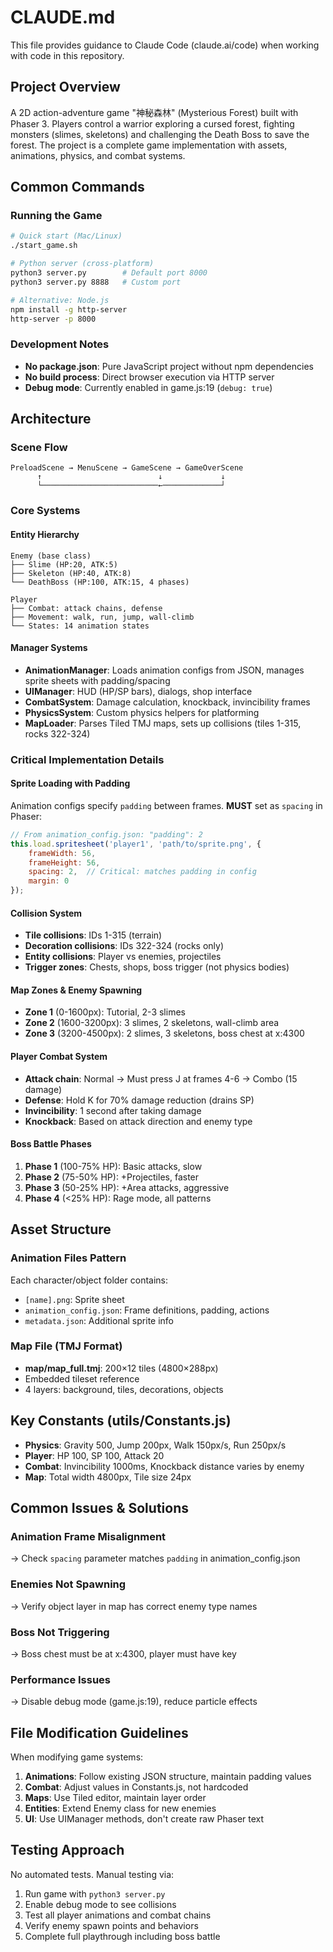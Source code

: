 # CLAUDE.md

This file provides guidance to Claude Code (claude.ai/code) when working with code in this repository.

## Project Overview

A 2D action-adventure game "神秘森林" (Mysterious Forest) built with Phaser 3. Players control a warrior exploring a cursed forest, fighting monsters (slimes, skeletons) and challenging the Death Boss to save the forest. The project is a complete game implementation with assets, animations, physics, and combat systems.

## Common Commands

### Running the Game
```bash
# Quick start (Mac/Linux)
./start_game.sh

# Python server (cross-platform)
python3 server.py        # Default port 8000
python3 server.py 8888   # Custom port

# Alternative: Node.js
npm install -g http-server
http-server -p 8000
```

### Development Notes
- **No package.json**: Pure JavaScript project without npm dependencies
- **No build process**: Direct browser execution via HTTP server
- **Debug mode**: Currently enabled in game.js:19 (`debug: true`)

## Architecture

### Scene Flow
```
PreloadScene → MenuScene → GameScene → GameOverScene
      ↑                          ↓             ↓
      └──────────────────────────←─────────────┘
```

### Core Systems

#### Entity Hierarchy
```
Enemy (base class)
├── Slime (HP:20, ATK:5)
├── Skeleton (HP:40, ATK:8)
└── DeathBoss (HP:100, ATK:15, 4 phases)

Player
├── Combat: attack chains, defense
├── Movement: walk, run, jump, wall-climb
└── States: 14 animation states
```

#### Manager Systems
- **AnimationManager**: Loads animation configs from JSON, manages sprite sheets with padding/spacing
- **UIManager**: HUD (HP/SP bars), dialogs, shop interface
- **CombatSystem**: Damage calculation, knockback, invincibility frames
- **PhysicsSystem**: Custom physics helpers for platforming
- **MapLoader**: Parses Tiled TMJ maps, sets up collisions (tiles 1-315, rocks 322-324)

### Critical Implementation Details

#### Sprite Loading with Padding
Animation configs specify `padding` between frames. **MUST** set as `spacing` in Phaser:
```javascript
// From animation_config.json: "padding": 2
this.load.spritesheet('player1', 'path/to/sprite.png', {
    frameWidth: 56,
    frameHeight: 56,
    spacing: 2,  // Critical: matches padding in config
    margin: 0
});
```

#### Collision System
- **Tile collisions**: IDs 1-315 (terrain)
- **Decoration collisions**: IDs 322-324 (rocks only)
- **Entity collisions**: Player vs enemies, projectiles
- **Trigger zones**: Chests, shops, boss trigger (not physics bodies)

#### Map Zones & Enemy Spawning
- **Zone 1** (0-1600px): Tutorial, 2-3 slimes
- **Zone 2** (1600-3200px): 3 slimes, 2 skeletons, wall-climb area
- **Zone 3** (3200-4500px): 2 slimes, 3 skeletons, boss chest at x:4300

#### Player Combat System
- **Attack chain**: Normal → Must press J at frames 4-6 → Combo (15 damage)
- **Defense**: Hold K for 70% damage reduction (drains SP)
- **Invincibility**: 1 second after taking damage
- **Knockback**: Based on attack direction and enemy type

#### Boss Battle Phases
1. **Phase 1** (100-75% HP): Basic attacks, slow
2. **Phase 2** (75-50% HP): +Projectiles, faster
3. **Phase 3** (50-25% HP): +Area attacks, aggressive
4. **Phase 4** (<25% HP): Rage mode, all patterns

## Asset Structure

### Animation Files Pattern
Each character/object folder contains:
- `[name].png`: Sprite sheet
- `animation_config.json`: Frame definitions, padding, actions
- `metadata.json`: Additional sprite info

### Map File (TMJ Format)
- **map/map_full.tmj**: 200×12 tiles (4800×288px)
- Embedded tileset reference
- 4 layers: background, tiles, decorations, objects

## Key Constants (utils/Constants.js)

- **Physics**: Gravity 500, Jump 200px, Walk 150px/s, Run 250px/s
- **Player**: HP 100, SP 100, Attack 20
- **Combat**: Invincibility 1000ms, Knockback distance varies by enemy
- **Map**: Total width 4800px, Tile size 24px

## Common Issues & Solutions

### Animation Frame Misalignment
→ Check `spacing` parameter matches `padding` in animation_config.json

### Enemies Not Spawning
→ Verify object layer in map has correct enemy type names

### Boss Not Triggering
→ Boss chest must be at x:4300, player must have key

### Performance Issues
→ Disable debug mode (game.js:19), reduce particle effects

## File Modification Guidelines

When modifying game systems:
1. **Animations**: Follow existing JSON structure, maintain padding values
2. **Combat**: Adjust values in Constants.js, not hardcoded
3. **Maps**: Use Tiled editor, maintain layer order
4. **Entities**: Extend Enemy class for new enemies
5. **UI**: Use UIManager methods, don't create raw Phaser text

## Testing Approach

No automated tests. Manual testing via:
1. Run game with `python3 server.py`
2. Enable debug mode to see collisions
3. Test all player animations and combat chains
4. Verify enemy spawn points and behaviors
5. Complete full playthrough including boss battle